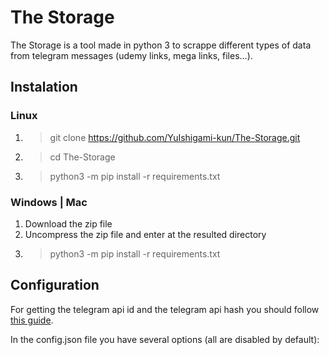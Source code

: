 # The Storage
The Storage is a tool made in python 3 to scrappe different types of data from telegram messages (udemy links, mega links, files...).

## Instalation

### Linux
1. >git clone https://github.com/YuIshigami-kun/The-Storage.git
2. >cd The-Storage
3. >python3 -m pip install -r requirements.txt

### Windows | Mac
1. Download the zip file
2. Uncompress the zip file and enter at the resulted directory
3. >python3 -m pip install -r requirements.txt


## Configuration
For getting the telegram api id and the telegram api hash you should follow [this guide](https://core.telegram.org/api/obtaining_api_id).

In the config.json file you have several options (all are disabled by default):
